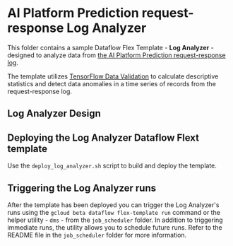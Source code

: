# AI Platform Prediction request-response Log Analyzer

This folder contains a sample Dataflow Flex Template - **Log Analyzer** - designed to analyze data from [the AI Platform Prediction request-response log](https://cloud.google.com/ai-platform/prediction/docs/online-predict).

The template utilizes [TensorFlow Data Validation](https://www.tensorflow.org/tfx/guide/tfdv) to calculate descriptive statistics and detect data anomalies in a time series of records from the request-response log. 

## Log Analyzer Design

## Deploying the Log Analyzer Dataflow Flext template

Use the `deploy_log_analyzer.sh` script to build and deploy the template.

## Triggering the Log Analyzer runs

After the template has been deployed you can trigger the Log Analyzer's runs using the `gcloud beta dataflow flex-template run` command or the helper utility - `dms` - from the `job_scheduler` folder. In addition to triggering immediate runs, the utility allows you to schedule future runs. Refer to the README file in the `job_scheduler` folder for more information.
